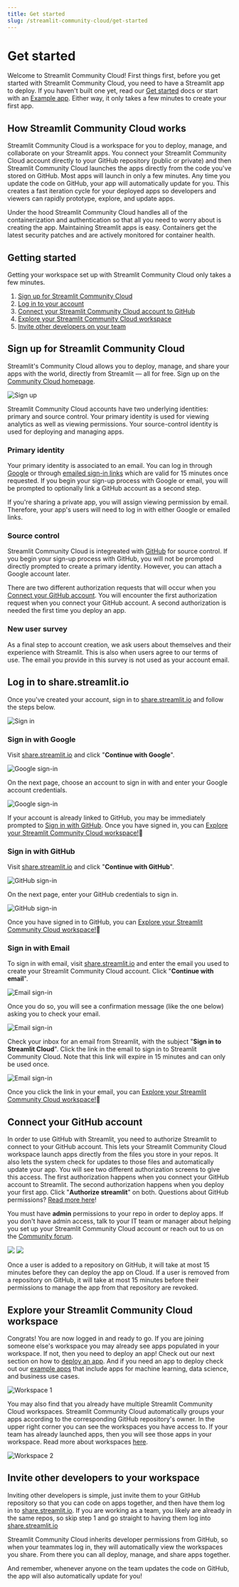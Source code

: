 ```yaml
---
title: Get started
slug: /streamlit-community-cloud/get-started
---
```


# Get started

Welcome to Streamlit Community Cloud! First things first, before you get started with Streamlit Community Cloud, you need to have a Streamlit app to deploy. If you haven't built one yet, read our [Get started](/library/get-started) docs or start with an [Example app](https://streamlit-cloud-example-apps-streamlit-app-sw3u0r.streamlit.app/). Either way, it only takes a few minutes to create your first app.

## How Streamlit Community Cloud works

Streamlit Community Cloud is a workspace for you to deploy, manage, and collaborate on your Streamlit apps. You connect your Streamlit Community Cloud account directly to your GitHub repository (public or private) and then Streamlit Community Cloud launches the apps directly from the code you've stored on GitHub. Most apps will launch in only a few minutes. Any time you update the code on GitHub, your app will automatically update for you. This creates a fast iteration cycle for your deployed apps so developers and viewers can rapidly prototype, explore, and update apps.

Under the hood Streamlit Community Cloud handles all of the containerization and authentication so that all you need to worry about is creating the app. Maintaining Streamlit apps is easy. Containers get the latest security patches and are actively monitored for container health.

## Getting started

Getting your workspace set up with Streamlit Community Cloud only takes a few minutes.

1. [Sign up for Streamlit Community Cloud](#sign-up-for-streamlit-community-cloud)
2. [Log in to your account](#log-in-to-sharestreamlitio)
3. [Connect your Streamlit Community Cloud account to GitHub](#connect-your-github-account)
4. [Explore your Streamlit Community Cloud workspace](#explore-your-streamlit-community-cloud-workspace)
5. [Invite other developers on your team](#invite-other-developers-to-your-workspace)

## Sign up for Streamlit Community Cloud

Streamlit's Community Cloud allows you to deploy, manage, and share your apps with the world, directly from Streamlit — all for free. Sign up on the [Community Cloud homepage](https://streamlit.io/cloud).

![Sign up](/images/streamlit-community-cloud/sign-up.png)

Streamlit Community Cloud accounts have two underlying identities: primary and source control. Your primary identity is used for viewing analytics as well as viewing permissions. Your source-control identity is used for deploying and managing apps.

### Primary identity

Your primary identity is associated to an email. You can log in through [Google](#sign-in-with-google) or through [emailed sign-in links](#sign-in-with-email) which are valid for 15 minutes once requested. If you begin your sign-up process with Google or email, you will be prompted to optionally link a GitHub account as a second step.

If you're sharing a private app, you will assign viewing permission by email. Therefore, your app's users will need to log in with either Google or emailed links.

### Source control

Streamlit Community Cloud is integreated with [GitHub](#sign-in-with-github) for source control. If you begin your sign-up process with GitHub, you will not be prompted directly prompted to create a primary identity. However, you can attach a Google account later.

There are two different authorization requests that will occur when you [Connect your GitHub account](http://localhost:3000/streamlit-community-cloud/get-started#connect-your-github-account). You will encounter the first authorization request when you connect your GitHub account. A second authorization is needed the first time you deploy an app.

### New user survey

As a final step to account creation, we ask users about themselves and their experience with Streamlit. This is also when users agree to our terms of use. The email you provide in this survey is not used as your account email.

## Log in to share.streamlit.io

Once you've created your account, sign in to [share.streamlit.io](https://share.streamlit.io) and follow the steps below.

![Sign in](/images/streamlit-community-cloud/sign-in.png)

### Sign in with Google

Visit [share.streamlit.io](https://share.streamlit.io) and click "**Continue with Google**".

<div style={{ maxWidth: '80%', margin: 'auto' }}>
    <Image src="/images/streamlit-community-cloud/sign-in-Google-1.png" alt="Google sign-in" />
</div>

On the next page, choose an account to sign in with and enter your Google account credentials.

<div style={{ maxWidth: '80%', margin: 'auto' }}>
    <Image src="/images/streamlit-community-cloud/sign-in-Google-2.png" alt="Google sign-in" />
</div>

If your account is already linked to GitHub, you may be immediately prompted to [Sign in with GitHub](#sign-in-with-github). Once you have signed in, you can [Explore your Streamlit Community Cloud workspace!](#explore-your-streamlit-community-cloud-workspace)🎈

### Sign in with GitHub

Visit [share.streamlit.io](https://share.streamlit.io) and click "**Continue with GitHub**".

<div style={{ maxWidth: '80%', margin: 'auto' }}>
    <Image src="/images/streamlit-community-cloud/sign-in-GitHub-1.png" alt="GitHub sign-in" />
</div>

On the next page, enter your GitHub credentials to sign in.

<div style={{ maxWidth: '80%', margin: 'auto' }}>
    <Image src="/images/streamlit-community-cloud/sign-in-GitHub-2.png" alt="GitHub sign-in" />
</div>

Once you have signed in to GitHub, you can [Explore your Streamlit Community Cloud workspace!](#explore-your-streamlit-community-cloud-workspace)🎈

### Sign in with Email

To sign in with email, visit [share.streamlit.io](https://share.streamlit.io) and enter the email you used to create your Streamlit Community Cloud account. Click "**Continue with email**".

<div style={{ maxWidth: '80%', margin: 'auto' }}>
    <Image src="/images/streamlit-community-cloud/sign-in-email-1.png" alt="Email sign-in" />
</div>

Once you do so, you will see a confirmation message (like the one below) asking you to check your email.

<div style={{ maxWidth: '80%', margin: 'auto' }}>
    <Image src="/images/streamlit-community-cloud/sign-in-email-2.png" alt="Email sign-in" />
</div>

Check your inbox for an email from Streamlit, with the subject "**Sign in to Streamlit Cloud**". Click the link in the email to sign in to Streamlit Community Cloud. Note that this link will expire in 15 minutes and can only be used once.

<div style={{ maxWidth: '80%', margin: 'auto' }}>
    <Image src="/images/streamlit-community-cloud/sign-in-email-3.png" alt="Email sign-in" />
</div>

Once you click the link in your email, you can [Explore your Streamlit Community Cloud workspace!](#explore-your-streamlit-community-cloud-workspace)🎈

## Connect your GitHub account

In order to use GitHub with Streamlit, you need to authorize Streamlit to connect to your GitHub account. This lets your Streamlit Community Cloud workspace launch apps directly from the files you store in your repos. It also lets the system check for updates to those files and automatically update your app. You will see two different authorization screens to give this access. The first authorization happens when you connect your GitHub account to Streamlit. The second authorization happens when you deploy your first app. Click "**Authorize streamlit**" on both. Questions about GitHub permissions? [Read more here](/streamlit-community-cloud/troubleshooting#github-integration)!

<Important>

You must have **admin** permissions to your repo in order to deploy apps. If you don't have admin access, talk to your IT team or manager about helping you set up your Streamlit Community Cloud account or reach out to us on the [Community forum](https://discuss.streamlit.io/).

</Important>

<div style={{ marginBottom: '-3em' }}>
    <Flex>
    <Image caption="Authorization screen 1" src="/images/streamlit-community-cloud/authorization-1.png" />
    <Image caption="Authorization screen 2" src="/images/streamlit-community-cloud/authorization-2.png" />
    </Flex>
</div>

<Note>

Once a user is added to a repository on GitHub, it will take at most 15 minutes before they can deploy the app on Cloud. If a user is removed from a repository on GitHub, it will take at most 15 minutes before their permissions to manage the app from that repository are revoked.

</Note>

## Explore your Streamlit Community Cloud workspace

Congrats! You are now logged in and ready to go. If you are joining someone else's workspace you may already see apps populated in your workspace. If not, then you need to deploy an app! Check out our next section on how to [deploy an app](/streamlit-community-cloud/get-started/deploy-an-app). And if you need an app to deploy check out our [example apps](https://streamlit-cloud-example-apps-streamlit-app-sw3u0r.streamlit.app/) that include apps for machine learning, data science, and business use cases.

<Image alt="Workspace 1" src="/images/streamlit-community-cloud/workspace-1.png" />

You may also find that you already have multiple Streamlit Community Cloud workspaces. Streamlit Community Cloud automatically groups your apps according to the corresponding GitHub repository's owner. In the upper right corner you can see the workspaces you have access to. If your team has already launched apps, then you will see those apps in your workspace. Read more about workspaces [here](/streamlit-community-cloud/get-started/manage-your-app#app-workspaces).

<Image alt="Workspace 2" src="/images/streamlit-community-cloud/workspace-2.png" />

## Invite other developers to your workspace

Inviting other developers is simple, just invite them to your GitHub repository so that you can code on apps together, and then have them log in to [share.streamlit.io](https://share.streamlit.io). If you are working as a team, you likely are already in the same repos, so skip step 1 and go straight to having them log into [share.streamlit.io](https://share.streamlit.io)

Streamlit Community Cloud inherits developer permissions from GitHub, so when your teammates log in, they will automatically view the workspaces you share. From there you can all deploy, manage, and share apps together.

And remember, whenever anyone on the team updates the code on GitHub, the app will also automatically update for you!
